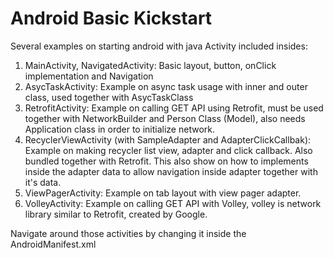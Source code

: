 # Android Basic Kickstart

Several examples on starting android with java
Activity included insides:
1. MainActivity, NavigatedActivity: Basic layout, button, onClick implementation and Navigation
2. AsycTaskActivity: Example on async task usage with inner and outer class, used together with AsycTaskClass
3. RetrofitActivity: Example on calling GET API using Retrofit, must be used together with NetworkBuilder and Person Class (Model), also needs Application class in order to initialize network.
4. RecyclerViewActivity (with SampleAdapter and AdapterClickCallbak): Example on making recycler list view, adapter and click callback. Also bundled together with Retrofit. This also show on how to implements inside the adapter data to allow navigation inside adapter together with it's data.
5. ViewPagerActivity: Example on tab layout with view pager adapter.
6. VolleyActivity: Example on calling GET API with Volley, volley is network library similar to Retrofit, created by Google.

Navigate around those activities by changing it inside the AndroidManifest.xml
